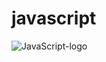 # javascript
![JavaScript-logo](https://user-images.githubusercontent.com/109822667/233494663-b28a9709-9c6a-47c5-b3ad-d58301c8fabf.png)
